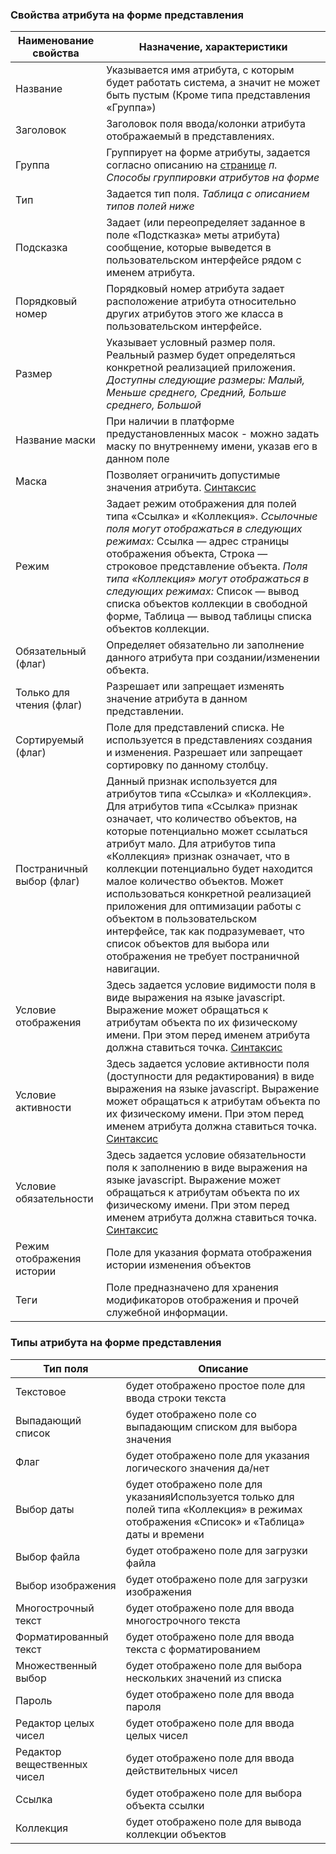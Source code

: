 ### Свойства атрибута на форме представления

|Наименование свойства	|Назначение, характеристики|
| ------------------- | --------------------------   |
|Название	|Указывается имя атрибута, с которым будет работать система, а значит не может быть пустым (Кроме типа представления «Группа»)|
|Заголовок	|Заголовок поля ввода/колонки атрибута отображаемый в представлениях.|
|Группа	|Группирует на форме атрибуты, задается согласно описанию на [странице](docs/ru/create_application/3_view.md) *п. Способы группировки атрибутов на форме* |
|Тип	|Задается тип поля.  *Таблица с описанием типов полей ниже*|
|Подсказка	|Задает (или переопределяет заданное в поле «Подстказка» меты атрибута) сообщение, которые выведется в пользовательском интерфейсе рядом с именем атрибута.
|Порядковый номер	|Порядковый номер атрибута задает расположение атрибута относительно других атрибутов этого же класса в пользовательском интерфейсе.|
|Размер	|Указывает условный размер поля. Реальный размер будет определяться конкретной реализацией приложения. *Доступны следующие размеры: Малый, Меньше среднего, Средний, Больше среднего, Большой*
|Название маски	|При наличии в платформе предустановленных масок - можно задать маску по внутреннему имени, указав его в данном поле|
|Маска	|Позволяет ограничить допустимые значения атрибута. [Синтаксис](docs/ru/the_settings_of_attributes_display/mask.md)|
|Режим	|Задает режим отображения для полей типа «Ссылка» и «Коллекция». *Ссылочные поля могут отображаться в следующих режимах:* Ссылка — адрес страницы отображения объекта, Строка — строковое представление объекта. *Поля типа «Коллекция» могут отображаться в следующих режимах:* Список — вывод списка объектов коллекции в свободной форме, Таблица — вывод таблицы списка объектов коллекции.
|Обязательный (флаг)	|Определяет обязательно ли заполнение данного атрибута при создании/изменении объекта.|
|Только для чтения (флаг)	|Разрешает или запрещает изменять значение атрибута в данном представлении.|
|Сортируемый (флаг)	|Поле для представлений списка. Не используется в представлениях создания и изменения. Разрешает или запрещает сортировку по данному столбцу.
|Постраничный выбор (флаг)	|Данный признак используется для атрибутов типа «Ссылка» и «Коллекция». Для атрибутов типа «Ссылка» признак означает, что количество объектов, на которые потенциально может ссылаться атрибут мало. Для атрибутов типа «Коллекция» признак означает, что в коллекции потенциально будет находится малое количество объектов. Может использоваться конкретной реализацией приложения для оптимизации работы с объектом в пользовательском интерфейсе, так как подразумевает, что список объектов для выбора или отображения не требует постраничной навигации.
|Условие отображения	|Здесь задается условие видимости поля в виде выражения на языке javascript. Выражение может обращаться к атрибутам объекта по их физическому имени. При этом перед именем атрибута должна ставиться точка. [Синтаксис](docs/ru/the_settings_of_attributes_display/visibility.md)
|Условие активности	|Здесь задается условие активности поля (доступности для редактирования) в виде выражения на языке javascript. Выражение может обращаться к атрибутам объекта по их физическому имени. При этом перед именем атрибута должна ставиться точка. [Синтаксис](docs/ru/the_settings_of_attributes_display/visibility.md)
|Условие обязательности	|Здесь задается условие обязательности поля к заполнению в виде выражения на языке javascript. Выражение может обращаться к атрибутам объекта по их физическому имени. При этом перед именем атрибута должна ставиться точка. [Синтаксис](docs/ru/the_settings_of_attributes_display/visibility.md)
|Режим отображения истории	|Поле для указания формата отображения истории изменения объектов
|Теги	|Поле предназначено для хранения модификаторов отображения и прочей служебной информации.|

### Типы атрибута на форме представления

|Тип поля  | Описание|
| ------------- | --------------------- |
|Текстовое |будет отображено простое поле для ввода строки текста|
|Выпадающий список |будет отображено поле со выпадающим списком для выбора значения|
|Флаг |будет отображено поле для указания логического значения да/нет|
|Выбор даты |будет отображено поле для указанияИспользуется только для полей типа «Коллекция» в режимах отображения «Список» и «Таблица» даты и времени|
|Выбор файла |будет отображено поле для загрузки файла|
|Выбор изображения |будет отображено поле для загрузки изображения|
|Многострочный текст |будет отображено поле для ввода многострочного текста|
|Форматированный текст |будет отображено поле для ввода текста с форматированием|
|Множественный выбор |будет отображено поле для выбора нескольких значений из списка|
|Пароль |будет отображено поле для ввода пароля|
|Редактор целых чисел |будет отображено поле для ввода целых чисел|
|Редактор вещественных чисел |будет отображено поле для ввода действительных чисел|
|Ссылка |будет отображено поле для выбора объекта ссылки|
|Коллекция |будет отображено поле для вывода коллекции объектов|